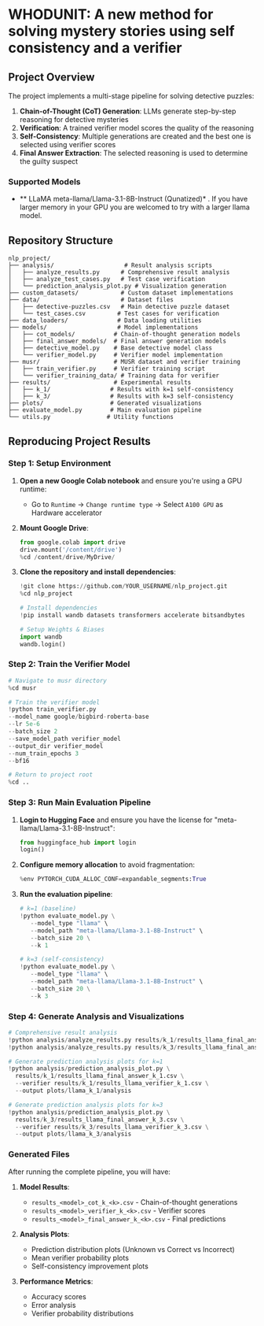 # WHODUNIT: A new method for solving mystery stories using self consistency and a verifier

## Project Overview

The project implements a multi-stage pipeline for solving detective puzzles:

1. **Chain-of-Thought (CoT) Generation**: LLMs generate step-by-step reasoning for detective mysteries
2. **Verification**: A trained verifier model scores the quality of the reasoning 
3. **Self-Consistency**: Multiple generations are created and the best one is selected using verifier scores
4. **Final Answer Extraction**: The selected reasoning is used to determine the guilty suspect

### Supported Models
- ** LLaMA meta-llama/Llama-3.1-8B-Instruct (Qunatized)* . If you have larger memory in your GPU you are welcomed to try with a larger llama model.

## Repository Structure

```
nlp_project/
├── analysis/                    # Result analysis scripts
│   ├── analyze_results.py      # Comprehensive result analysis
│   ├── analyze_test_cases.py   # Test case verification
│   └── prediction_analysis_plot.py # Visualization generation
├── custom_datasets/            # Custom dataset implementations
├── data/                       # Dataset files
│   ├── detective-puzzles.csv   # Main detective puzzle dataset
│   └── test_cases.csv         # Test cases for verification
├── data_loaders/              # Data loading utilities
├── models/                    # Model implementations
│   ├── cot_models/           # Chain-of-thought generation models
│   ├── final_answer_models/  # Final answer generation models
│   ├── detective_model.py    # Base detective model class
│   └── verifier_model.py     # Verifier model implementation
├── musr/                     # MUSR dataset and verifier training
│   ├── train_verifier.py     # Verifier training script
│   └── verifier_training_data/ # Training data for verifier
├── results/                  # Experimental results
│   ├── k_1/                 # Results with k=1 self-consistency
│   ├── k_3/                 # Results with k=3 self-consistency
├── plots/                   # Generated visualizations
├── evaluate_model.py        # Main evaluation pipeline
└── utils.py                # Utility functions
```

## Reproducing Project Results

### Step 1: Setup Environment

1. **Open a new Google Colab notebook** and ensure you're using a GPU runtime:
   - Go to `Runtime` → `Change runtime type` → Select `A100 GPU` as Hardware accelerator

2. **Mount Google Drive**:
   ```python
   from google.colab import drive
   drive.mount('/content/drive')
   %cd /content/drive/MyDrive/
   ```

3. **Clone the repository and install dependencies**:
   ```python
   !git clone https://github.com/YOUR_USERNAME/nlp_project.git
   %cd nlp_project
   
   # Install dependencies
   !pip install wandb datasets transformers accelerate bitsandbytes

   # Setup Weights & Biases
   import wandb
   wandb.login()  
   ```

### Step 2: Train the Verifier Model

```python
# Navigate to musr directory
%cd musr

# Train the verifier model
!python train_verifier.py 
--model_name google/bigbird-roberta-base 
--lr 5e-6 
--batch_size 2 
--save_model_path verifier_model 
--output_dir verifier_model 
--num_train_epochs 3 
--bf16

# Return to project root
%cd ..
```

### Step 3: Run Main Evaluation Pipeline

1. **Login to Hugging Face** and ensure you have the license for "meta-llama/Llama-3.1-8B-Instruct":
   ```python
   from huggingface_hub import login
   login() 
   ```

2. **Configure memory allocation** to avoid fragmentation:
   ```python
   %env PYTORCH_CUDA_ALLOC_CONF=expandable_segments:True
   ```

3. **Run the evaluation pipeline**:
   ```python
   # k=1 (baseline)
   !python evaluate_model.py \
      --model_type "llama" \
      --model_path "meta-llama/Llama-3.1-8B-Instruct" \
      --batch_size 20 \
      --k 1

   # k=3 (self-consistency)
   !python evaluate_model.py \
      --model_type "llama" \
      --model_path "meta-llama/Llama-3.1-8B-Instruct" \
      --batch_size 20 \
      --k 3
   ```

### Step 4: Generate Analysis and Visualizations

```python
# Comprehensive result analysis
!python analysis/analyze_results.py results/k_1/results_llama_final_answer_k_1.csv --model-name "LLaMA k=1"
!python analysis/analyze_results.py results/k_3/results_llama_final_answer_k_3.csv --model-name "LLaMA k=3"

# Generate prediction analysis plots for k=1
!python analysis/prediction_analysis_plot.py \
  results/k_1/results_llama_final_answer_k_1.csv \
  --verifier results/k_1/results_llama_verifier_k_1.csv \
  --output plots/llama_k_1/analysis

# Generate prediction analysis plots for k=3
!python analysis/prediction_analysis_plot.py \
  results/k_3/results_llama_final_answer_k_3.csv \
  --verifier results/k_3/results_llama_verifier_k_3.csv \
  --output plots/llama_k_3/analysis
```

### Generated Files

After running the complete pipeline, you will have:

1. **Model Results**: 
   - `results_<model>_cot_k_<k>.csv` - Chain-of-thought generations
   - `results_<model>_verifier_k_<k>.csv` - Verifier scores  
   - `results_<model>_final_answer_k_<k>.csv` - Final predictions

2. **Analysis Plots**:
   - Prediction distribution plots (Unknown vs Correct vs Incorrect)
   - Mean verifier probability plots
   - Self-consistency improvement plots

3. **Performance Metrics**:
   - Accuracy scores
   - Error analysis
   - Verifier probability distributions
